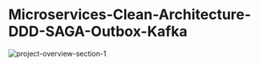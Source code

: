 # Microservices-Clean-Architecture-DDD-SAGA-Outbox-Kafka
![project-overview-section-1](https://user-images.githubusercontent.com/85203206/177582290-639edc9d-dae6-4f75-a6b4-d2bffbf238f0.png)
